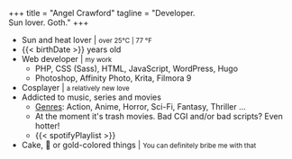 +++
title = "Angel Crawford"
tagline = "Developer. <br />Sun lover. Goth."
+++

* Sun and heat lover | <small>over 25°C | 77 °F</small>
* {{< birthDate >}} years old
* Web developer | <small><span style="color: darkred;"><i class="ri-heart-line ri-1x"></i></span> my work</small>
  * PHP, CSS (Sass), HTML, JavaScript, WordPress, Hugo
  * Photoshop, Affinity Photo, Krita, Filmora 9
* Cosplayer | <small>a relatively new love</small>
* Addicted to music, series and movies
  * [Genres](genres "Genres list"): Action, Anime, Horror, Sci-Fi, Fantasy, Thriller ...
  * At the moment it's trash movies. Bad CGI and/or bad scripts? Even hotter!
  * {{< spotifyPlaylist >}}
* Cake, 🐄 or gold-colored things | <small>You can definitely bribe me with that</small>